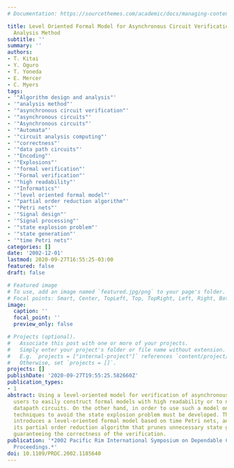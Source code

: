 ```yaml
---
# Documentation: https://sourcethemes.com/academic/docs/managing-content/

title: Level Oriented Formal Model for Asynchronous Circuit Verification and Its Efficient
  Analysis Method
subtitle: ''
summary: ''
authors:
- T. Kitai
- Y. Oguro
- T. Yoneda
- E. Mercer
- C. Myers
tags:
- '"Algorithm design and analysis"'
- '"analysis method"'
- '"asynchronous circuit verification"'
- '"asynchronous circuits"'
- '"Asynchronous circuits"'
- '"Automata"'
- '"circuit analysis computing"'
- '"correctness"'
- '"data path circuits"'
- '"Encoding"'
- '"Explosions"'
- '"formal verification"'
- '"Formal verification"'
- '"high readability"'
- '"Informatics"'
- '"level oriented formal model"'
- '"partial order reduction algorithm"'
- '"Petri nets"'
- '"Signal design"'
- '"Signal processing"'
- '"state explosion problem"'
- '"state generation"'
- '"time Petri nets"'
categories: []
date: '2002-12-01'
lastmod: 2020-09-27T16:55:25-03:00
featured: false
draft: false

# Featured image
# To use, add an image named `featured.jpg/png` to your page's folder.
# Focal points: Smart, Center, TopLeft, Top, TopRight, Left, Right, BottomLeft, Bottom, BottomRight.
image:
  caption: ''
  focal_point: ''
  preview_only: false

# Projects (optional).
#   Associate this post with one or more of your projects.
#   Simply enter your project's folder or file name without extension.
#   E.g. `projects = ["internal-project"]` references `content/project/deep-learning/index.md`.
#   Otherwise, set `projects = []`.
projects: []
publishDate: '2020-09-27T19:55:25.582660Z'
publication_types:
- 1
abstract: Using a level-oriented model for verification of asynchronous circuits helps
  users to easily construct formal models with high readability or to naturally model
  datapath circuits. On the other hand, in order to use such a model on large circuits,
  techniques to avoid the state explosion problem must be developed. This paper first
  introduces a level-oriented formal model based on time Petri nets, and then proposes
  its partial order reduction algorithm that prunes unnecessary state generation while
  guaranteeing the correctness of the verification.
publication: '*2002 Pacific Rim International Symposium on Dependable Computing, 2002.
  Proceedings.*'
doi: 10.1109/PRDC.2002.1185640
---
```

